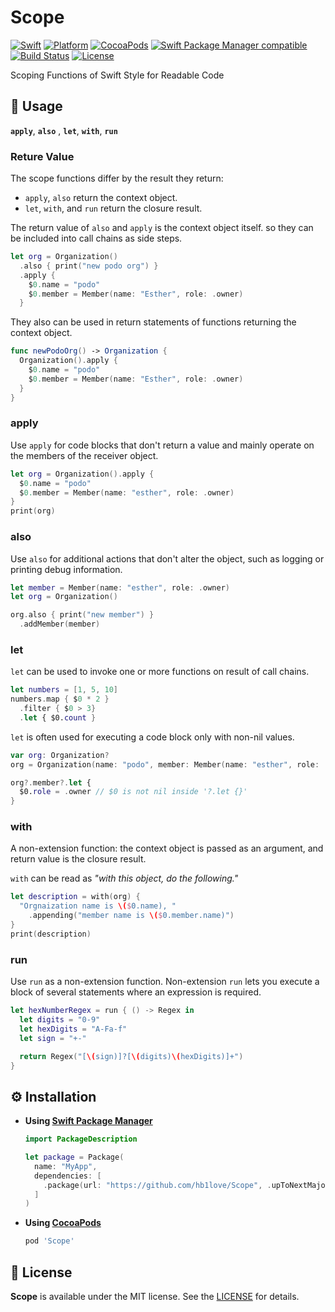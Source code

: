 # Scope

[![Swift](https://img.shields.io/badge/Swift-5.2-orange.svg)](https://swift.org)
[![Platform](https://img.shields.io/cocoapods/p/Scope.svg?style=flat)](https://github.com/hb1love/Scope)
[![CocoaPods](http://img.shields.io/cocoapods/v/Scope.svg)](https://github.com/hb1love/Scope)
[![Swift Package Manager compatible](https://img.shields.io/badge/Swift%20Package%20Manager-compatible-4BC51D.svg?style=flat)](https://swift.org/package-manager)
[![Build Status](https://github.com/hb1love/Scope/workflows/CI/badge.svg?branch=master)](https://github.com/hb1love/Scope/actions)
[![License](https://img.shields.io/github/license/hb1love/Scope)](LICENSE)

Scoping Functions of Swift Style for Readable Code

## 🌷 Usage

**`apply`**, **`also`** , **`let`**, **`with`**, **`run`** 

### Reture Value

The scope functions differ by the result they return:

- `apply`, `also` return the context object.
- `let`, `with`, and `run` return the closure result.

The return value of `also`  and `apply` is the context object itself. so they can be included into call chains as side steps.

```swift
let org = Organization()
  .also { print("new podo org") }
  .apply {
    $0.name = "podo"
    $0.member = Member(name: "Esther", role: .owner)
  }
```

They also can be used in return statements of functions returning the context object.

```swift
func newPodoOrg() -> Organization {
  Organization().apply {
    $0.name = "podo"
    $0.member = Member(name: "Esther", role: .owner)
  }
}
```

### apply

Use `apply` for code blocks that don't return a value and mainly operate on the members of the receiver object. 

```swift
let org = Organization().apply {
  $0.name = "podo"
  $0.member = Member(name: "esther", role: .owner)
}
print(org)
```

### also

Use `also` for additional actions that don't alter the object, such as logging or printing debug information.

```swift
let member = Member(name: "esther", role: .owner)
let org = Organization()

org.also { print("new member") }
  .addMember(member)
``` 

### let

`let` can be used to invoke one or more functions on result of call chains.

```swift
let numbers = [1, 5, 10]
numbers.map { $0 * 2 }
  .filter { $0 > 3}
  .let { $0.count }
```

`let` is often used for executing a code block only with non-nil values.

```swift
var org: Organization?
org = Organization(name: "podo", member: Member(name: "esther", role: .member))

org?.member?.let {
  $0.role = .owner // $0 is not nil inside '?.let {}' 
}
```

### with

A non-extension function: the context object is passed as an argument, and return value is the closure result.

`with` can be read as *"with this object, do the following."*

```swift
let description = with(org) {
  "Orgnaization name is \($0.name), "
    .appending("member name is \($0.member.name)")
}
print(description)
```

### run

Use `run` as a non-extension function. 
Non-extension `run` lets you execute a block of several statements where an expression is required.

```swift
let hexNumberRegex = run { () -> Regex in
  let digits = "0-9"
  let hexDigits = "A-Fa-f"
  let sign = "+-"

  return Regex("[\(sign)]?[\(digits)\(hexDigits)]+")
}
```

## ⚙️ Installation

- **Using [Swift Package Manager](https://swift.org/package-manager/)**

  ```swift
  import PackageDescription

  let package = Package(
    name: "MyApp",
    dependencies: [
      .package(url: "https://github.com/hb1love/Scope", .upToNextMajor(from: "2.1.0"))
    ]
  )
  ```

- **Using [CocoaPods](https://cocoapods.org)**

  ```ruby
  pod 'Scope'
  ```

## 👮‍ License

**Scope** is available under the MIT license. See the [LICENSE](LICENSE) for details.
